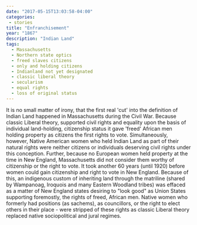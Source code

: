 ```yaml
---
date: "2017-05-15T13:03:58-04:00"
categories:
 - stories
title: "Enfranchisement"
year: "1867"
description: "Indian Land"
tags:
  - Massachusetts
  - Northern state optics
  - freed slaves citizens
  - only and holding citizens
  - Indianland not yet designated
  - classic liberal theory
  - secularism
  - equal rights
  - loss of original status
---
```


It is no small matter of irony, that the first real 'cut' into the definition of Indian Land happened
in Massachusetts during the Civil War. Because classic Liberal theory, supported civil rights and
equality upon the basis of individual land-holding, citizenship status it gave 'freed' African men
holding property as citizens the first rights to vote. Simultaneously, however,  Native American women who
held Indian Land as part of their natural rights were neither citizens or individuals deserving
civil rights under this conception. Further, because no European women held property at the time in
New England, Massachusetts did not consider them worthy of citizenship or the right to vote. It took another
60 years (until 1920) before women could gain citizenship and right to vote in New England. Because of this, an indigenous custom of inheriting land through the matriline (shared by Wampanoag, Iroquois and many Eastern Woodland tribes) was effaced as a matter of New England states desiring to "look good" as Union States supporting foremostly, the rights of freed, African men. Native women who formerly had positions (as sachems), as councillors, or the right to elect others in their place - were stripped of these rights as classic Liberal theory replaced native sociopolitical and jural regimes.
